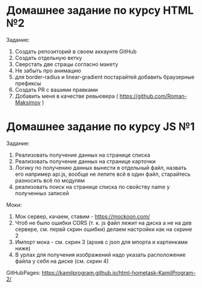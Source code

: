 # Домашнее задание по курсу HTML №2

Задание:
1. Создать репозиторий в своем аккаунте GitHub
2. Создать отдельную ветку
3. Сверстать две страцы согласно макету
4. Не забыть про анимацию
5. для border-radius и linear-gradient постарайтей добавить браузерные префиксы
6. Создать PR с вашими правками
7. Добавить меня в качестве ревьювера ( https://github.com/Roman-Maksimov )

# Домашнее задание по курсу JS №1

Задание:
1. Реализовать получение данных на странице списка
2. Реализовать получение данных на странице карточки
3. Логику по получению данных вынести в отдельный файл, назвать его например api.js, вообще не лепите всё в один файл, старайтесь разносить всё по модулям
4. реализовать поиск на странице списка по свойству name у полученных записей


Моки:
1. Мок сервер, качаем, ставим - https://mockoon.com/
2. Чтоб не было ошибки CORS (т. к. js файл лежит на диска а не на дев сервере, см. первй скрин ошибки) делаем настройки как на скрине 2
3. Импорт мока - см. скрин 3 (архив с json для мпорта и картинками ниже)
4. В урлах для получения изображений надо указать расположение файла у себя на диске (см. скрин 4)


GitHubPages: https://kamilprogram.github.io/html-hometask-KamilProgram-2/